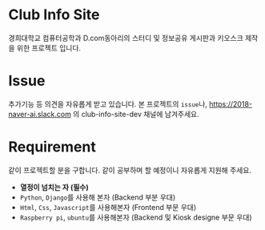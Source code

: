 # Club Info Site
경희대학교 컴퓨터공학과 D.com동아리의 스터디 및 정보공유 게시판과 키오스크 제작을 위한 프로젝트 입니다.  

# Issue
추가기능 등 의견을 자유롭게 받고 있습니다. 
본 프로젝트의 `issue`나, https://2018-naver-ai.slack.com 의 club-info-site-dev 채널에 남겨주세요.

# Requirement
같이 프로젝트할 분을 구합니다. 
같이 공부하며 할 예정이니 자유롭게 지원해 주세요.

- **열정이 넘치는 자 (필수)**  
- `Python`, `Django`를 사용해 본자 (Backend 부분 우대) 
- `Html`, `Css`, `Javascript`를 사용해본자 (Frontend 부문 우대)  
- `Raspberry pi`, `ubuntu`를 사용해본자 (Backend 및 Kiosk designe 부문 우대)  
